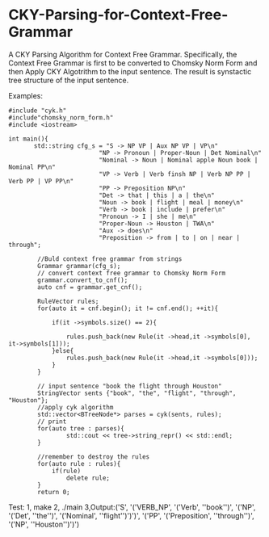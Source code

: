 # CKY-Parsing-for-Context-Free-Grammar

A CKY Parsing Algorithm for Context Free Grammar. Specifically, the Context Free Grammar is first to be converted to Chomsky Norm Form
and then Apply CKY Algotrithm to the input sentence. 
The result is synstactic tree structure of the input sentence.

Examples:

```
#include "cyk.h"
#include"chomsky_norm_form.h"
#include <iostream>

int main(){
       std::string cfg_s = "S -> NP VP | Aux NP VP | VP\n"
                         "NP -> Pronoun | Proper-Noun | Det Nominal\n" 
                         "Nominal -> Noun | Nominal apple Noun book | Nominal PP\n" 
                         "VP -> Verb | Verb finsh NP | Verb NP PP | Verb PP | VP PP\n" 
                         "PP -> Preposition NP\n" 
                         "Det -> that | this | a | the\n" 
                         "Noun -> book | flight | meal | money\n" 
                         "Verb -> book | include | prefer\n" 
                         "Pronoun -> I | she | me\n" 
                         "Proper-Noun -> Houston | TWA\n" 
                         "Aux -> does\n" 
                         "Preposition -> from | to | on | near | through"; 
        
        //Buld context free grammar from strings
        Grammar grammar(cfg_s);
        // convert context free grammar to Chomsky Norm Form
        grammar.convert_to_cnf();
        auto cnf = grammar.get_cnf();

        RuleVector rules;
        for(auto it = cnf.begin(); it != cnf.end(); ++it){

            if(it ->symbols.size() == 2){

                rules.push_back(new Rule(it ->head,it ->symbols[0], it->symbols[1]));
            }else{
                rules.push_back(new Rule(it ->head,it ->symbols[0]));
            }
        }
        
        // input sentence "book the flight through Houston"
        StringVector sents {"book", "the", "flight", "through", "Houston"};
        //apply cyk algorithm
        std::vector<BTreeNode*> parses = cyk(sents, rules);
        // print
        for(auto tree : parses){
                std::cout << tree->string_repr() << std::endl;
        }

        //remember to destroy the rules
        for(auto rule : rules){
            if(rule)
                delete rule;
        }
        return 0;

```

Test:
       1, make
       2, ./main
       3,Output:('S', '('VERB_NP', '('Verb', ''book'')', '('NP', '('Det', ''the'')', '('Nominal', ''flight'')')')', '('PP', '('Preposition', ''through'')', '('NP', ''Houston'')')')

